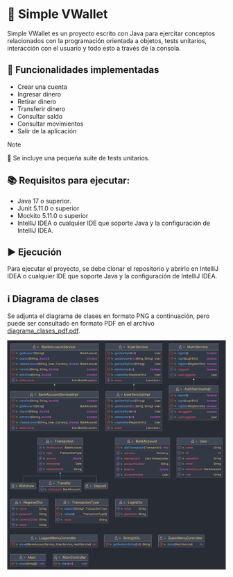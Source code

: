 # 👝 Simple VWallet

Simple VWallet es un proyecto escrito con Java para ejercitar conceptos relacionados con la programación orientada a objetos,
tests unitarios, interacción con el usuario y todo esto a través de la consola.

## 📝 Funcionalidades implementadas

- Crear una cuenta
- Ingresar dinero
- Retirar dinero
- Transferir dinero
- Consultar saldo
- Consultar movimientos
- Salir de la aplicación

> [!NOTE]
> 🧪 Se incluye una pequeña suite de tests unitarios.

## 📚 Requisitos para ejecutar:

- Java 17 o superior.
- Junit 5.11.0 o superior
- Mockito 5.11.0 o superior
- IntelliJ IDEA o cualquier IDE que soporte Java y la configuración de IntelliJ IDEA.

## ▶️ Ejecución

Para ejecutar el proyecto, se debe clonar el repositorio y abrirlo en IntelliJ IDEA o cualquier IDE que soporte Java y la configuración de IntelliJ IDEA.

## ℹ️ Diagrama de clases
Se adjunta el diagrama de clases en formato PNG a continuación, pero puede ser consultado en formato PDF en el archivo
[diagrama_clases_pdf.pdf](diagrama_clases.pdf).

![Diagrama de clases en PDF](diagrama_clases.png)